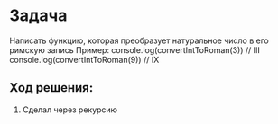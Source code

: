 # Задача
Написать функцию, которая преобразует натуральное число в его римскую запись
Пример: console.log(convertIntToRoman(3)) // III
        console.log(convertIntToRoman(9)) // IX


## Ход решения:
1. Сделал через рекурсию